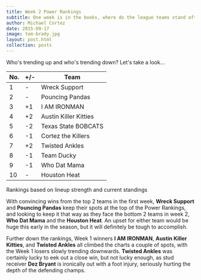 ```yaml
---
title: Week 2 Power Rankings
subtitle: One week is in the books, where do the league teams stand after the initial showdown?
author: Michael Cortez
date: 2015-09-17
image: tom-brady.jpg
layout: post.html
collection: posts
---
```


Who's trending up and who's trending down? Let's take a look...

<table class="table table-bordered">
  <thead>
  <tr>
    <th>No.</td>
    <th>+/-</td>
    <th>Team</td>
  </tr>
  </thead>
  <tbody>
  <tr>
    <td>1</td>
    <td>-</td>
    <td>Wreck Support</td>
  </tr>
  <tr>
    <td>2</td>
    <td>-</td>
    <td>Pouncing Pandas</td>
  </tr>
  <tr class="success">
    <td>3</td>
    <td>+1</td>
    <td>I AM IRONMAN</td>
  </tr>
  <tr class="success">
    <td>4</td>
    <td>+2</td>
    <td>Austin Killer Kitties</td>
  </tr>
  <tr class="danger">
    <td>5</td>
    <td>-2</td>
    <td>Texas State BOBCATS</td>
  </tr>
  <tr class="danger">
    <td>6</td>
    <td>-1</td>
    <td>Cortez the Killers</td>
  </tr>
  <tr class="success">
    <td>7</td>
    <td>+2</td>
    <td>Twisted Ankles</td>
  </tr>
  <tr class="danger">
    <td>8</td>
    <td>-1</td>
    <td>Team Ducky</td>
  </tr>
  <tr class="danger">
    <td>9</td>
    <td>-1</td>
    <td>Who Dat Mama</td>
  </tr>
  <tr>
    <td>10</td>
    <td>-</td>
    <td>Houston Heat</td>
  </tr>
  </tbody>
</table>
<div class="center">
  <span class="caption">Rankings based on lineup strength and current standings</span>
</div>

With convincing wins from the top 2 teams in the first week, **Wreck Support** and **Pouncing Pandas** keep their spots at the top of the Power Rankings, and looking to keep it that way as they face the bottom 2 teams in week 2, **Who Dat Mama** and the **Houston Heat**. An upset for either team would be huge this early in the season, but it will definitely be tough to accomplish.

Further down the rankings, Week 1 winners **I AM IRONMAN**, **Austin Killer Kitties**, and **Twisted Ankles** all climbed the charts a couple of spots, with the Week 1 losers slowly trending downwards. **Twisted Ankles** was certainly lucky to eek out a close win, but not lucky enough, as stud receiver **Dez Bryant** is ironically out with a foot injury, seriously hurting the depth of the defending champs.
